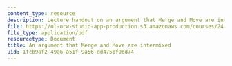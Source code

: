 ```yaml
---
content_type: resource
description: Lecture handout on an argument that Merge and Move are intermixed.
file: https://ol-ocw-studio-app-production.s3.amazonaws.com/courses/24-902-language-and-its-structure-ii-syntax-fall-2003/1fcb9af249a6a51f9a56dd4750f9dd74_12_8_intrmix.pdf
file_type: application/pdf
resourcetype: Document
title: An argument that Merge and Move are intermixed
uid: 1fcb9af2-49a6-a51f-9a56-dd4750f9dd74
---
```

